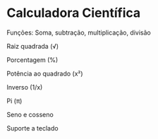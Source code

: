 # Calculadora Científica 
  
Funções:
 Soma, subtração, multiplicação, divisão

 Raiz quadrada (√)

 Porcentagem (%)

 Potência ao quadrado (x²)

 Inverso (1/x)

 Pi (π)

 Seno e cosseno

 Suporte a teclado
